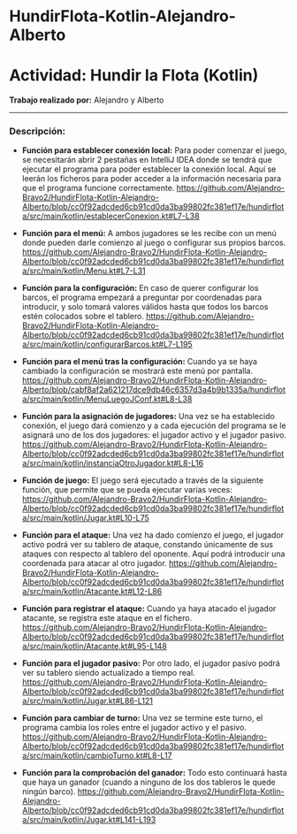 # HundirFlota-Kotlin-Alejandro-Alberto

# Actividad: Hundir la Flota (Kotlin)

**Trabajo realizado por:** Alejandro y Alberto

---

### Descripción:

- **Función para establecer conexión local:** Para poder comenzar el juego, se necesitarán abrir 2 pestañas en IntelliJ IDEA
donde se tendrá que ejecutar el programa para poder establecer la conexión local. Aquí se leerán los ficheros para poder acceder a la información necesaria para que el programa funcione correctamente.
https://github.com/Alejandro-Bravo2/HundirFlota-Kotlin-Alejandro-Alberto/blob/cc0f92adcded6cb91cd0da3ba99802fc381ef17e/hundirflota/src/main/kotlin/establecerConexion.kt#L7-L38

- **Función para el menú:** A ambos jugadores se les recibe con un menú donde pueden darle comienzo al juego o configurar sus propios
barcos.
https://github.com/Alejandro-Bravo2/HundirFlota-Kotlin-Alejandro-Alberto/blob/cc0f92adcded6cb91cd0da3ba99802fc381ef17e/hundirflota/src/main/kotlin/Menu.kt#L7-L31
- **Función para la configuración:** En caso de querer configurar los barcos, el programa empezará a preguntar por coordenadas para introducir, y solo tomará valores válidos hasta que todos los barcos estén colocados sobre el tablero.
https://github.com/Alejandro-Bravo2/HundirFlota-Kotlin-Alejandro-Alberto/blob/cc0f92adcded6cb91cd0da3ba99802fc381ef17e/hundirflota/src/main/kotlin/configurarBarcos.kt#L7-L195
- **Función para el menú tras la configuración:** Cuando ya se haya cambiado la configuración se mostrará este menú por pantalla.
https://github.com/Alejandro-Bravo2/HundirFlota-Kotlin-Alejandro-Alberto/blob/cabf8af2a621217dce9db46c6357d3a4b9b1335a/hundirflota/src/main/kotlin/MenuLuegoJConf.kt#L8-L38

- **Función para la asignación de jugadores:** Una vez se ha establecido conexión, el juego dará comienzo y a cada ejecución del programa
se le asignará uno de los dos jugadores: el jugador activo y el jugador pasivo.
https://github.com/Alejandro-Bravo2/HundirFlota-Kotlin-Alejandro-Alberto/blob/cc0f92adcded6cb91cd0da3ba99802fc381ef17e/hundirflota/src/main/kotlin/instanciaOtroJugador.kt#L8-L16

- **Función de juego:** El juego será ejecutado a través de la siguiente función, que permite que se pueda ejecutar varias veces:
https://github.com/Alejandro-Bravo2/HundirFlota-Kotlin-Alejandro-Alberto/blob/cc0f92adcded6cb91cd0da3ba99802fc381ef17e/hundirflota/src/main/kotlin/Jugar.kt#L10-L75


- **Función para el ataque:** Una vez ha dado comienzo el juego, el jugador activo podrá ver su tablero de ataque, constando únicamente
de sus ataques con respecto al tablero del oponente. Aquí podrá introducir una coordenada para atacar al otro jugador.
https://github.com/Alejandro-Bravo2/HundirFlota-Kotlin-Alejandro-Alberto/blob/cc0f92adcded6cb91cd0da3ba99802fc381ef17e/hundirflota/src/main/kotlin/Atacante.kt#L12-L86

- **Función para registrar el ataque:** Cuando ya haya atacado el jugador atacante, se registra este ataque en el fichero.
https://github.com/Alejandro-Bravo2/HundirFlota-Kotlin-Alejandro-Alberto/blob/cc0f92adcded6cb91cd0da3ba99802fc381ef17e/hundirflota/src/main/kotlin/Atacante.kt#L95-L148

- **Función para el jugador pasivo:** Por otro lado, el jugador pasivo podrá ver su tablero siendo actualizado a tiempo real.
https://github.com/Alejandro-Bravo2/HundirFlota-Kotlin-Alejandro-Alberto/blob/cc0f92adcded6cb91cd0da3ba99802fc381ef17e/hundirflota/src/main/kotlin/Jugar.kt#L86-L121



- **Función para cambiar de turno:** Una vez se termine este turno, el programa cambia los roles entre el jugador activo y el pasivo.
https://github.com/Alejandro-Bravo2/HundirFlota-Kotlin-Alejandro-Alberto/blob/cc0f92adcded6cb91cd0da3ba99802fc381ef17e/hundirflota/src/main/kotlin/cambioTurno.kt#L8-L17


- **Función para la comprobación del ganador:** Todo esto continuará hasta que haya un ganador (cuando a ninguno de los dos tableros le quede ningún barco).
https://github.com/Alejandro-Bravo2/HundirFlota-Kotlin-Alejandro-Alberto/blob/cc0f92adcded6cb91cd0da3ba99802fc381ef17e/hundirflota/src/main/kotlin/Jugar.kt#L141-L193
